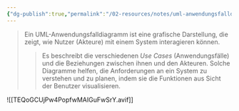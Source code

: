 ```yaml
---
{"dg-publish":true,"permalink":"/02-resources/notes/uml-anwendungsfalldiagramm/","tags":["GFN/prüfungsrelevant/AP1/vorbereitung"],"noteIcon":"","updated":"2025-08-26T16:35:08.000+02:00"}
---
```


>Ein UML-Anwendungsfalldiagramm ist eine grafische Darstellung, die zeigt, wie Nutzer (Akteure) mit einem System interagieren können. 
>>Es beschreibt die verschiedenen *Use Cases* (Anwendungsfälle) und die Beziehungen zwischen ihnen und den Akteuren. Solche Diagramme helfen, die Anforderungen an ein System zu verstehen und zu planen, indem sie die Funktionen aus Sicht der Benutzer visualisieren.

![[TEQoGCUjPw4PopfwMAIGuFwSrY.avif]]